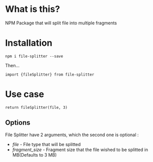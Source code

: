 # What is this?

NPM Package that will split file into multiple fragments
# Installation

`npm i file-splitter --save`

Then...

`import {fileSplitter} from file-splitter`

# Use case

`return fileSplitter(file, 3)`

## Options

File Splitter have 2 arguments, which the second one is optional : 

* *file* - File type that will be splitted
* *fragment_size* - Fragment size that the file wished to be splitted in MB(Defaults to 3 MB)

